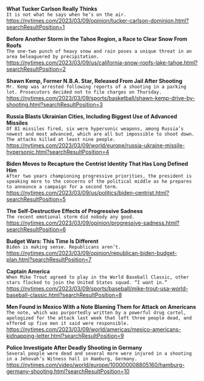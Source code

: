 **What Tucker Carlson Really Thinks**\
`It is not what he says when he’s on the air.`\
https://nytimes.com/2023/03/09/opinion/tucker-carlson-dominion.html?searchResultPosition=1

**Before Another Storm in the Tahoe Region, a Race to Clear Snow From Roofs**\
`The one-two punch of heavy snow and rain poses a unique threat in an area beleaguered by precipitation.`\
https://nytimes.com/2023/03/09/us/california-snow-roofs-lake-tahoe.html?searchResultPosition=2

**Shawn Kemp, Former N.B.A. Star, Released From Jail After Shooting**\
`Mr. Kemp was arrested following reports of a shooting in a parking lot. Prosecutors decided not to file charges on Thursday.`\
https://nytimes.com/2023/03/09/sports/basketball/shawn-kemp-drive-by-shooting.html?searchResultPosition=3

**Russia Blasts Ukrainian Cities, Including Biggest Use of Advanced Missiles**\
`Of 81 missiles fired, six were hypersonic weapons, among Russia’s newest and most advanced, which are all but impossible to shoot down. The attacks killed at least nine people.`\
https://nytimes.com/2023/03/09/world/europe/russia-ukraine-missile-hypersonic.html?searchResultPosition=4

**Biden Moves to Recapture the Centrist Identity That Has Long Defined Him**\
`After two years championing progressive priorities, the president is speaking more to the concerns of the political middle as he prepares to announce a campaign for a second term.`\
https://nytimes.com/2023/03/09/us/politics/biden-centrist.html?searchResultPosition=5

**The Self-Destructive Effects of Progressive Sadness**\
`The recent emotional storm did nobody any good.`\
https://nytimes.com/2023/03/09/opinion/progressive-sadness.html?searchResultPosition=6

**Budget Wars: This Time Is Different**\
`Biden is making sense. Republicans aren’t.`\
https://nytimes.com/2023/03/09/opinion/republican-biden-budget-plan.html?searchResultPosition=7

**Captain America**\
`When Mike Trout agreed to play in the World Baseball Classic, other stars flocked to join the United States squad. “I want in.”`\
https://nytimes.com/2023/03/09/sports/baseball/mike-trout-usa-world-baseball-classic.html?searchResultPosition=8

**Men Found in Mexico With a Note Blaming Them for Attack on Americans**\
`The note, which was purportedly written by a powerful drug cartel, apologized for the attack last week that left three people dead, and offered up five men it said were responsible.`\
https://nytimes.com/2023/03/09/world/americas/mexico-americans-kidnapping-letter.html?searchResultPosition=9

**Police Investigate After Deadly Shooting in Germany**\
`Several people were dead and several more were injured in a shooting in a Jehovah’s Witness hall in Hamburg, Germany.`\
https://nytimes.com/video/world/europe/100000008805160/hamburg-germany-shooting.html?searchResultPosition=10

